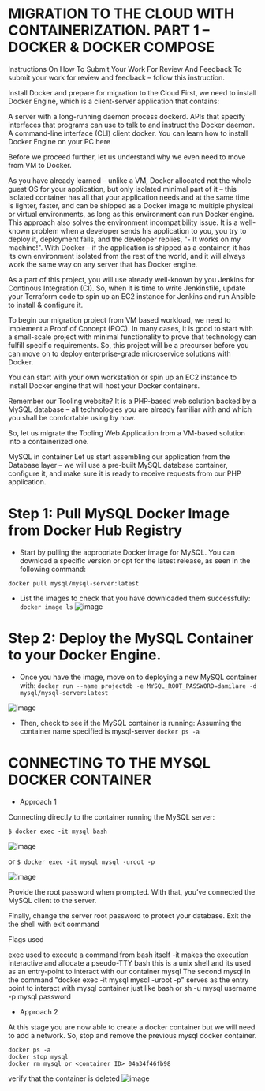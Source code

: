 # MIGRATION TO THE СLOUD WITH CONTAINERIZATION. PART 1 – DOCKER &AMP; DOCKER COMPOSE

Instructions On How To Submit Your Work For Review And Feedback
To submit your work for review and feedback – follow this instruction.

Install Docker and prepare for migration to the Cloud
First, we need to install Docker Engine, which is a client-server application that contains:

A server with a long-running daemon process dockerd.
APIs that specify interfaces that programs can use to talk to and instruct the Docker daemon.
A command-line interface (CLI) client docker.
You can learn how to install Docker Engine on your PC here

Before we proceed further, let us understand why we even need to move from VM to Docker.

As you have already learned – unlike a VM, Docker allocated not the whole guest OS for your application, but only isolated minimal part of it – this isolated container has all that your application needs and at the same time is lighter, faster, and can be shipped as a Docker image to multiple physical or virtual environments, as long as this environment can run Docker engine. This approach also solves the environment incompatibility issue. It is a well-known problem when a developer sends his application to you, you try to deploy it, deployment fails, and the developer replies, "- It works on my machine!". With Docker – if the application is shipped as a container, it has its own environment isolated from the rest of the world, and it will always work the same way on any server that has Docker engine.

As a part of this project, you will use already well-known by you Jenkins for Continous Integration (CI). So, when it is time to write Jenkinsfile, update your Terraform code to spin up an EC2 instance for Jenkins and run Ansible to install & configure it.

To begin our migration project from VM based workload, we need to implement a Proof of Concept (POC). In many cases, it is good to start with a small-scale project with minimal functionality to prove that technology can fulfill specific requirements. So, this project will be a precursor before you can move on to deploy enterprise-grade microservice solutions with Docker.

You can start with your own workstation or spin up an EC2 instance to install Docker engine that will host your Docker containers.

Remember our Tooling website? It is a PHP-based web solution backed by a MySQL database – all technologies you are already familiar with and which you shall be comfortable using by now.

So, let us migrate the Tooling Web Application from a VM-based solution into a containerized one.

MySQL in container
Let us start assembling our application from the Database layer – we will use a pre-built MySQL database container, configure it, and make sure it is ready to receive requests from our PHP application.

# Step 1: Pull MySQL Docker Image from Docker Hub Registry
* Start by pulling the appropriate Docker image for MySQL. You can download a specific version or opt for the latest release, as seen in the following command:

`docker pull mysql/mysql-server:latest`
* List the images to check that you have downloaded them successfully:
`docker image ls`
![image](https://user-images.githubusercontent.com/71001536/175141484-b5d8e1cc-991e-411e-ba9a-c93d8b6007e8.png)

# Step 2: Deploy the MySQL Container to your Docker Engine.
* Once you have the image, move on to deploying a new MySQL container with:
`docker run --name projectdb -e MYSQL_ROOT_PASSWORD=damilare -d mysql/mysql-server:latest`

![image](https://user-images.githubusercontent.com/71001536/175240323-79ae3831-40da-4183-8885-8501fab3be80.png)

* Then, check to see if the MySQL container is running: Assuming the container name specified is mysql-server
`docker ps -a`

# CONNECTING TO THE MYSQL DOCKER CONTAINER

* Approach 1

Connecting directly to the container running the MySQL server:

`$ docker exec -it mysql bash`

![image](https://user-images.githubusercontent.com/71001536/175242666-b5408a76-cc51-477f-8125-d4f37df598aa.png)

or
`$ docker exec -it mysql mysql -uroot -p`

![image](https://user-images.githubusercontent.com/71001536/175243145-9a648a69-d83b-4492-a311-49fb8f2b8c42.png)


Provide the root password when prompted. With that, you’ve connected the MySQL client to the server.

Finally, change the server root password to protect your database. Exit the the shell with exit command

Flags used

exec used to execute a command from bash itself
-it makes the execution interactive and allocate a pseudo-TTY
bash this is a unix shell and its used as an entry-point to interact with our container
mysql The second mysql in the command "docker exec -it mysql mysql -uroot -p" serves as the entry point to interact with mysql container just like bash or sh
-u mysql username
-p mysql password

* Approach 2

At this stage you are now able to create a docker container but we will need to add a network. So, stop and remove the previous mysql docker container.
```
docker ps -a
docker stop mysql 
docker rm mysql or <container ID> 04a34f46fb98
```
verify that the container is deleted
![image](https://user-images.githubusercontent.com/71001536/175243851-0538412c-eb84-4b12-a31d-15c5b16ae2ef.png)


